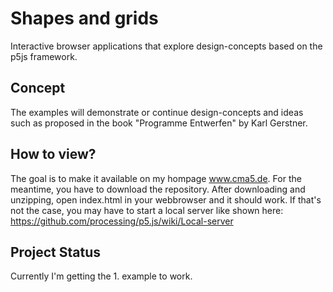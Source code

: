 # Shapes and grids
Interactive browser applications that explore design-concepts based on the p5js framework.

## Concept
The examples will demonstrate or continue design-concepts and ideas such as proposed in the book "Programme Entwerfen" by Karl Gerstner.

## How to view?
The goal is to make it available on my hompage www.cma5.de. For the meantime, you have to download the repository. After downloading and unzipping, open index.html in your webbrowser and it should work. If that's not the case, you may have to start a local server like shown here: https://github.com/processing/p5.js/wiki/Local-server

## Project Status
Currently I'm getting the 1. example to work.
